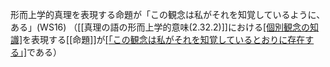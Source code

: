 形而上学的真理を表現する命題が「この観念は私がそれを知覚しているように、ある」(WS16)
（[[真理の語の形而上学的意味(2.32.2)]]における[[個別観念の知識]]([[真理]])を表現する[[命題]]が[[「この観念は私がそれを知覚しているとおりに存在する」]](WS16)である）
